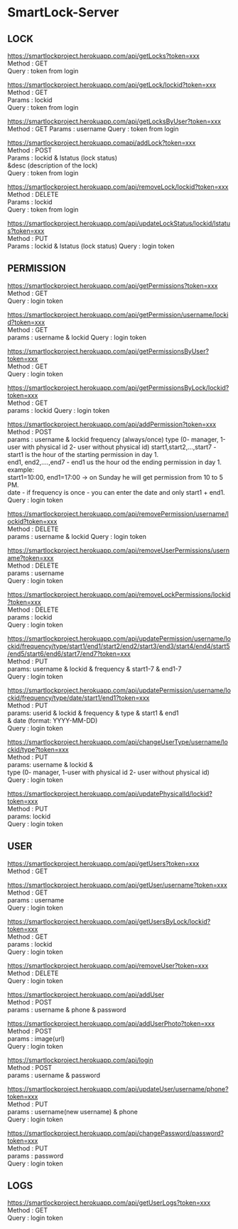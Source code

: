 # SmartLock-Server

## LOCK

https://smartlockproject.herokuapp.com/api/getLocks?token=xxx  
    Method : GET  
    Query : token from login

https://smartlockproject.herokuapp.com/api/getLock/lockid?token=xxx  
    Method : GET  
    Params : lockid  
    Query : token from login  

https://smartlockproject.herokuapp.com/api/getLocksByUser?token=xxx  
    Method : GET
    Params : username
     Query : token from login

https://smartlockproject.herokuapp.comapi/addLock?token=xxx  
    Method : POST  
    Params : lockid & lstatus (lock status)  
            &desc (description of the lock)  
    Query : token from login

https://smartlockproject.herokuapp.com/api/removeLock/lockid?token=xxx  
    Method : DELETE  
    Params : lockid  
    Query : token from login

https://smartlockproject.herokuapp.com/api/updateLockStatus/lockid/lstatus?token=xxx  
   Method : PUT  
   Params : lockid & lstatus (lock status) 
   Query  : login token 


## PERMISSION

https://smartlockproject.herokuapp.com/api/getPermissions?token=xxx    
    Method : GET  
    Query  : login token 

https://smartlockproject.herokuapp.com/api/getPermission/username/lockid?token=xxx    
    Method : GET  
    params : username & lockid 
    Query  : login token 

https://smartlockproject.herokuapp.com/api/getPermissionsByUser?token=xxx        
    Method : GET     
    Query  : login token    

https://smartlockproject.herokuapp.com/api/getPermissionsByLock/lockid?token=xxx    
    Method : GET   
    params : lockid 
    Query  : login token 


https://smartlockproject.herokuapp.com/api/addPermission?token=xxx    
    Method : POST  
    params : username & lockid 
            frequency (always/once) 
            type (0- manager, 1-user with physical id 2- user without physical id) 
            start1,start2,...,start7 - start1 is the hour of the starting permission in day 1.  
            end1, end2,....,end7 - end1 us the hour od the ending permission in day 1.  
            example:  
            start1=10:00, end1=17:00 -> on Sunday he will get permission from 10 to 5 PM.  
            date - if frequency is once - you can enter the date and only start1 + end1.  
    Query  : login token


https://smartlockproject.herokuapp.com/api/removePermission/username/lockid?token=xxx   
    Method : DELETE  
    params : username & lockid 
    Query  : login token 


https://smartlockproject.herokuapp.com/api/removeUserPermissions/username?token=xxx   
    Method : DELETE   
    params : username   
    Query  : login token   

https://smartlockproject.herokuapp.com/api/removeLockPermissions/lockid?token=xxx    
    Method : DELETE   
    params : lockid   
    Query  : login token   

https://smartlockproject.herokuapp.com/api/updatePermission/username/lockid/frequency/type/start1/end1/start2/end2/start3/end3/start4/end4/start5/end5/start6/end6/start7/end7?token=xxx    
    Method : PUT  
    params: username & lockid & frequency & start1-7 & end1-7  
    Query  : login token  

https://smartlockproject.herokuapp.com/api/updatePermission/username/lockid/frequency/type/date/start1/end1?token=xxx  
    Method : PUT  
    params: userid & lockid & frequency & type & start1 & end1   
            & date (format: YYYY-MM-DD)  
    Query  : login token   

https://smartlockproject.herokuapp.com/api/changeUserType/username/lockid/type?token=xxx    
    Method : PUT    
    params: username & lockid &    
            type (0- manager, 1-user with physical id 2- user without physical id)    
    Query  : login token    

https://smartlockproject.herokuapp.com/api/updatePhysicalId/lockid?token=xxx   
    Method : PUT   
    params:  lockid   
    Query  : login token    

## USER

https://smartlockproject.herokuapp.com/api/getUsers?token=xxx    
    Method : GET    

https://smartlockproject.herokuapp.com/api/getUser/username?token=xxx    
    Method : GET      
    params : username     
    Query  : login token    

https://smartlockproject.herokuapp.com/api/getUsersByLock/lockid?token=xxx   
    Method : GET    
    params : lockid   
    Query  : login token    

https://smartlockproject.herokuapp.com/api/removeUser?token=xxx    
    Method : DELETE    
    Query  : login token

https://smartlockproject.herokuapp.com/api/addUser    
    Method : POST    
    params : username & phone & password    

https://smartlockproject.herokuapp.com/api/addUserPhoto?token=xxx    
    Method : POST     
    params : image(url)    
    Query  : login token    

https://smartlockproject.herokuapp.com/api/login    
    Method : POST     
    params : username & password     

https://smartlockproject.herokuapp.com/api/updateUser/username/phone?token=xxx    
    Method : PUT     
    params : username(new username) & phone   
    Query  : login token   

https://smartlockproject.herokuapp.com/api/changePassword/password?token=xxx   
    Method : PUT    
    params : password   
    Query  : login token   


## LOGS
https://smartlockproject.herokuapp.com/api/getUserLogs?token=xxx   
    Method : GET   
    Query  : login token   
